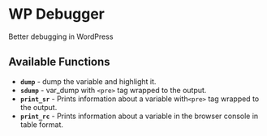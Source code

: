 # WP Debugger
Better debugging in WordPress

## Available Functions
* **`dump`** - dump the variable and highlight it.
* **`sdump`** - var_dump with `<pre>` tag wrapped to the output.
* **`print_sr`** - Prints information about a variable with`<pre>` tag wrapped to the output.
* **`print_rc`** - Prints information about a variable in the browser console in table format.
